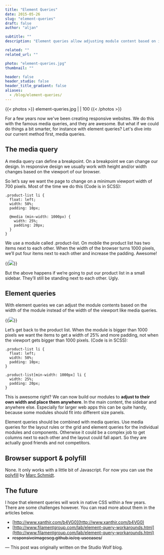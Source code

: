```yaml
---
title: "Element Queries"
date: 2015-05-26
slug: "element-queries"
draft: false
author: "aljan"

subtitle: ""
description: "Element queries allow adjusting module content based on its own width rather than the viewport, making responsive design more flexible. They complement media queries for better layout control."

related: ""
related_url: ""

photo: "element-queries.jpg"
thumbnail: ""

header: false
header_studio: false
header_title_gradient: false
aliases:
  - /blog/element-queries/
---
```


{{< photos >}}
element-queries.jpg |  | 100
{{< /photos >}}

For a few years now we've been creating responsive websites. We do this with the famous media queries, and they are awesome. But what if we could do things a bit smarter, for instance with element queries? Let's dive into our current method first, media queries.

## The media query

A media query can define a breakpoint. On a breakpoint we can change our design. In responsive design we usually work with height and/or width changes based on the viewport of our browser.

So let’s say we want the page to change on a minimum viewport width of 700 pixels. Most of the time we do this (Code is in SCSS):

```
.product-list li {
  float: left;
  width: 50%;
  padding: 10px;

  @media (min-width: 1000px) {
    width: 25%;
    padding: 20px;
  }
}
```

We use a module called .product-list. On mobile the product list has two items next to each other. When the width of the browser turns 1000 pixels, we’ll put four items next to each other and increase the padding. Awesome!

{{<image src="element-queries-1.gif">}}

But the above happens if we’re going to put our product list in a small sidebar. They’ll still be standing next to each other. Ugly.

## Element queries

With element queries we can adjust the module contents based on the width of the module instead of the width of the viewport like media queries.

{{<image src="element-queries-2.gif">}}

Let’s get back to the product list. When the module is bigger than 1000 pixels we want the items to get a width of 25% and more padding, not when the viewport gets bigger than 1000 pixels. (Code is in SCSS):

```
.product-list li {
  float: left;
  width: 50%;
  padding: 10px;
}

.product-list[min-width: 1000px] li {
  width: 25%;
  padding: 20px;
}
```

This is awesome right? We can now build our modules to **adjust to their own width and place them anywhere**. In the main content, the sidebar and anywhere else. Especially for larger web apps this can be quite handy, because some modules should fit into different size panels.

Element queries should be combined with media queries. Use media queries for the layout rules or the grid and element queries for the individual modules and components. Otherwise it could be a complex job to get columns next to each other and the layout could fall apart. So they are actually good friends and not competitors.

## Browser support & polyfill

None. It only works with a little bit of Javascript. For now you can use the [polyfill](https://github.com/marcj/css-element-queries) by [Marc Schmidt](https://twitter.com/MarcJSchmidt).

## The future

I hope that element queries will work in native CSS within a few years. There are some challenges however. You can read more about them in the articles below.

- [http://www.xanthir.com/b4VG0](http://www.xanthir.com/b4VG0)
- [http://www.filamentgroup.com/lab/element-query-workarounds.html](http://www.filamentgroup.com/lab/element-query-workarounds.html)
- ~~responsiveimagescg.github.io/eq-usecases/~~

— This post was originally written on the Studio Wolf blog.
